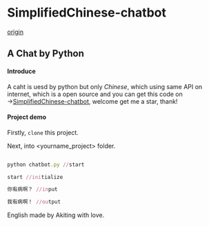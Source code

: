 # SimplifiedChinese-chatbot

[origin](https://blog.home-chopin.xyz/2022/08/13/chatbot.html)

## A Chat by Python

#### Introduce

A caht is uesd by python but only _Chinese_, which using same API on internet, which is a open source and you can get this code on →[SimplifiedChinese-chatbot](https://github.com/xiao-chopin/SimplifiedChinese-chatbot), welcome get me a star, thank!

#### Project demo

Firstly, `clone` this project.

Next, into <yourname_project> folder.

```ruby

python chatbot.py //start

start //initialize

你有病啊？ //input

我有病啊！ //output

```

English made by Akiting with love.